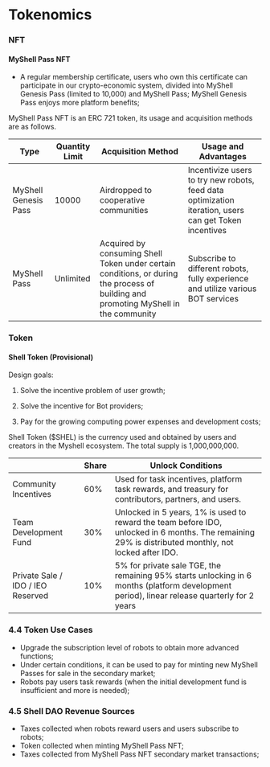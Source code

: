 # Tokenomics

### NFT

#### MyShell Pass NFT

* A regular membership certificate, users who own this certificate can participate in our crypto-economic system, divided into MyShell Genesis Pass (limited to 10,000) and MyShell Pass; MyShell Genesis Pass enjoys more platform benefits;

MyShell Pass NFT is an ERC 721 token, its usage and acquisition methods are as follows.

| Type                   | Quantity Limit | Acquisition Method                                      | Usage and Advantages                                          |
| ---------------------- | -------------- | -------------------------------------------------------- | -------------------------------------------------------------- |
| MyShell Genesis Pass   | 10000          | Airdropped to cooperative communities                    | Incentivize users to try new robots, feed data optimization iteration, users can get Token incentives |
| MyShell Pass           | Unlimited      | Acquired by consuming Shell Token under certain conditions, or during the process of building and promoting MyShell in the community | Subscribe to different robots, fully experience and utilize various BOT services |

### Token

#### Shell Token (Provisional)

Design goals:

1. Solve the incentive problem of user growth;

2. Solve the incentive for Bot providers;

3. Pay for the growing computing power expenses and development costs;

Shell Token ($SHEL) is the currency used and obtained by users and creators in the Myshell ecosystem. The total supply is 1,000,000,000.

|                  | Share | Unlock Conditions                                      |
| ---------------- | ----- | ------------------------------------------------------ |
| Community Incentives | 60%   | Used for task incentives, platform task rewards, and treasury for contributors, partners, and users. |
| Team Development Fund | 30%   | Unlocked in 5 years, 1% is used to reward the team before IDO, unlocked in 6 months. The remaining 29% is distributed monthly, not locked after IDO. |
| Private Sale / IDO / IEO Reserved | 10%   | 5% for private sale TGE, the remaining 95% starts unlocking in 6 months (platform development period), linear release quarterly for 2 years |

### 4.4 Token Use Cases

* Upgrade the subscription level of robots to obtain more advanced functions;
* Under certain conditions, it can be used to pay for minting new MyShell Passes for sale in the secondary market;
* Robots pay users task rewards (when the initial development fund is insufficient and more is needed);

### 4.5 Shell DAO Revenue Sources

* Taxes collected when robots reward users and users subscribe to robots;
* Token collected when minting MyShell Pass NFT;
* Taxes collected from MyShell Pass NFT secondary market transactions;